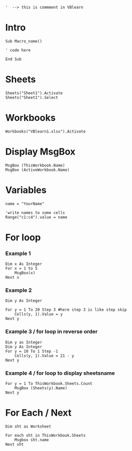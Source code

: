 ```
'  --> this is commment in VBlearn
```

# Intro
```
Sub Macro_name()

' code here

End Sub
```
# Sheets
```
Sheets("Sheet1").Activate
Sheets("Sheet1").Select
```


# Workbooks
```
Workbooks("VBlearn1.xlsx").Activate
```

# Display MsgBox
```
MsgBox (ThisWorkbook.Name)
MsgBox (ActiveWorkbook.Name)
```

# Variables
```
name = "YourName"

'write names to some cells
Range("c1:c4").value = name
```

# For loop

### Example 1
```
Dim x As Integer
For x = 1 to 5
    MsgBox(x)
Next x
```

### Example 2
```
Dim y As Integer

For y = 1 To 20 Step 3 #here step 3 is like step skip
    Cells(y, 1).Value = y
Next y
```


### Example 3 / for loop in reverse order
```
Dim y as Integer
Dim y As Integer
For y = 10 To 1 Step -1
    Cells(y, 1).Value = 21 - y
Next y
```

### Example 4 / for loop to display sheetsname
```
For y = 1 To ThisWorkbook.Sheets.Count
    MsgBox (Sheets(y).Name)
Next y
```

# For Each / Next
```
Dim sht as Worksheet

For each sht in ThisWorkbook.Sheets
    Msgbox sht.name
Next sht
```
